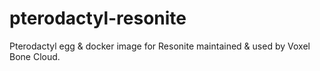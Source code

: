 # pterodactyl-resonite

Pterodactyl egg & docker image for Resonite maintained & used by Voxel Bone Cloud.
